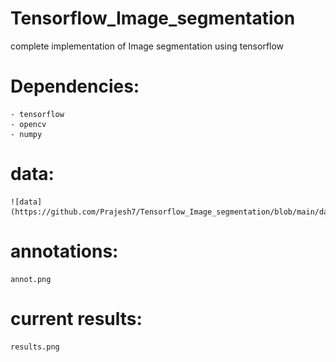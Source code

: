 # Tensorflow_Image_segmentation
complete implementation of Image segmentation using tensorflow


# Dependencies:
    - tensorflow
    - opencv
    - numpy

# data:
    ![data](https://github.com/Prajesh7/Tensorflow_Image_segmentation/blob/main/data.png)

# annotations:
    annot.png

# current results:
    results.png

